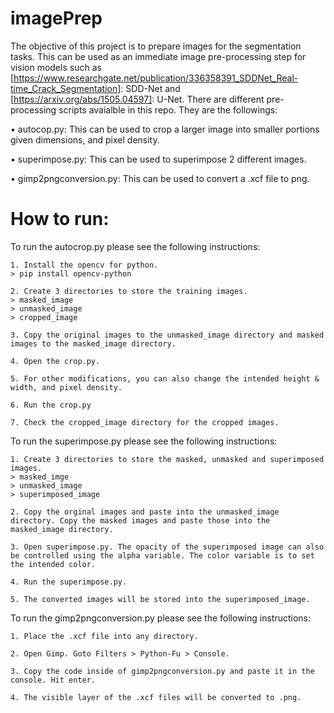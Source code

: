 # imagePrep
The objective of this project is to prepare images for the segmentation tasks. This can be used as an immediate image pre-processing step for vision models such as [https://www.researchgate.net/publication/336358391_SDDNet_Real-time_Crack_Segmentation]: SDD-Net  and [https://arxiv.org/abs/1505.04597]: U-Net. There are different pre-processing scripts avaialble in this repo. They are the followings:

• autocop.py: This can be used to crop a larger image into smaller portions given dimensions, and pixel density.

• superimpose.py: This can be used to superimpose 2 different images.

• gimp2pngconversion.py: This can be used to convert a .xcf file to png. 

# How to run:
To run the autocrop.py please see the following instructions: 
```
1. Install the opencv for python.
> pip install opencv-python

2. Create 3 directories to store the training images. 
> masked_image
> unmasked_image
> cropped_image

3. Copy the original images to the unmasked_image directory and masked images to the masked_image directory.

4. Open the crop.py.

5. For other modifications, you can also change the intended height & width, and pixel density. 

6. Run the crop.py

7. Check the cropped_image directory for the cropped images.
```
To run the superimpose.py please see the following instructions: 
```
1. Create 3 directories to store the masked, unmasked and superimposed images.
> masked_imge
> unmasked_image
> superimposed_image

2. Copy the orginal images and paste into the unmasked_image directory. Copy the masked images and paste those into the masked_image directory.

3. Open superimpose.py. The opacity of the superimposed image can also be controlled using the alpha variable. The color variable is to set the intended color. 

4. Run the superimpose.py. 

5. The converted images will be stored into the superimposed_image. 

```

To run the gimp2pngconversion.py please see the following instructions: 
```
1. Place the .xcf file into any directory.

2. Open Gimp. Goto Filters > Python-Fu > Console.

3. Copy the code inside of gimp2pngconversion.py and paste it in the console. Hit enter. 

4. The visible layer of the .xcf files will be converted to .png.

```
